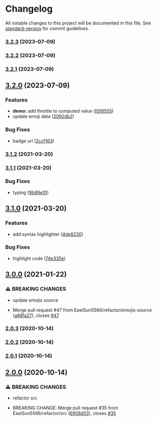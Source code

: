 # Changelog

All notable changes to this project will be documented in this file. See [standard-version](https://github.com/conventional-changelog/standard-version) for commit guidelines.

### [3.2.3](https://github.com/EastSun5566/get-some-cool-emojis/compare/v3.2.2...v3.2.3) (2023-07-09)

### [3.2.2](https://github.com/EastSun5566/get-some-cool-emojis/compare/v3.2.1...v3.2.2) (2023-07-09)

### [3.2.1](https://github.com/EastSun5566/get-some-cool-emojis/compare/v3.2.0...v3.2.1) (2023-07-09)

## [3.2.0](https://github.com/EastSun5566/get-some-cool-emojis/compare/v3.1.2...v3.2.0) (2023-07-09)


### Features

* **demo:** add throttle to computed value ([f0f8555](https://github.com/EastSun5566/get-some-cool-emojis/commit/f0f8555b64807eb4563f0c01c04985cc0809b758))
* update emoji data ([2092db2](https://github.com/EastSun5566/get-some-cool-emojis/commit/2092db20cd4cb31e430056356cd01eb56d9e1e49))


### Bug Fixes

* badge url ([2ccf163](https://github.com/EastSun5566/get-some-cool-emojis/commit/2ccf16323594a0b989a4529d87ef8227bce2e35f))

### [3.1.2](https://github.com/EastSun5566/get-some-cool-emojis/compare/v3.1.1...v3.1.2) (2021-03-20)

### [3.1.1](https://github.com/EastSun5566/get-some-cool-emojis/compare/v3.1.0...v3.1.1) (2021-03-20)


### Bug Fixes

* typing ([9b89e10](https://github.com/EastSun5566/get-some-cool-emojis/commit/9b89e10e6093cdad907050930e93a77d98ff371a))

## [3.1.0](https://github.com/EastSun5566/get-some-cool-emojis/compare/v3.0.0...v3.1.0) (2021-03-20)


### Features

* add syntax highlighter ([4de8230](https://github.com/EastSun5566/get-some-cool-emojis/commit/4de8230da53d729048581c06dad5e6f81a2ed12e))


### Bug Fixes

* highlight code ([74e335e](https://github.com/EastSun5566/get-some-cool-emojis/commit/74e335e43f815fa376ef5850b68cac182a7fe456))

## [3.0.0](https://github.com/EastSun5566/get-some-cool-emojis/compare/v2.0.3...v3.0.0) (2021-01-22)


### ⚠ BREAKING CHANGES

* update emojis source

* Merge pull request #47 from EastSun5566/refactor/emojis-source ([a88fa27](https://github.com/EastSun5566/get-some-cool-emojis/commit/a88fa277732c9b1d6951ca85c543449531cc8c6c)), closes [#47](https://github.com/EastSun5566/get-some-cool-emojis/issues/47)

### [2.0.3](https://github.com/EastSun5566/get-some-cool-emojis/compare/v2.0.2...v2.0.3) (2020-10-14)

### [2.0.2](https://github.com/EastSun5566/get-some-cool-emojis/compare/v2.0.1...v2.0.2) (2020-10-14)

### [2.0.1](https://github.com/EastSun5566/get-some-cool-emojis/compare/v2.0.0...v2.0.1) (2020-10-14)

## [2.0.0](https://github.com/EastSun5566/get-some-cool-emojis/compare/v1.2.15...v2.0.0) (2020-10-14)


### ⚠ BREAKING CHANGES

* refactor src

* BREAKING CHANGE: Merge pull request #35 from EastSun5566/refactor/src ([6958d53](https://github.com/EastSun5566/get-some-cool-emojis/commit/6958d53813417bc5d833adc6069111e869802411)), closes [#35](https://github.com/EastSun5566/get-some-cool-emojis/issues/35)
